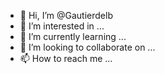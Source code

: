 - 👋 Hi, I’m @Gautierdelb
- 👀 I’m interested in ...
- 🌱 I’m currently learning ...
- 💞️ I’m looking to collaborate on ...
- 📫 How to reach me ...

<!---
Gautierdelb/Gautierdelb is a ✨ special ✨ repository because its `README.md` (this file) appears on your GitHub profile.
You can click the Preview link to take a look at your changes.
--->
